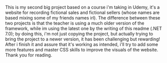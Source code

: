 This is my second big project based on a course i'm taking in Udemy, it's a website for recording fictional sales and fictional sellers (whose names are based mixing some of my friends names irl). The difference between these two projects is that the teacher is using a much older version of the framework, while im using the latest one by the writing of this readme (.NET 7.0); by doing this, i'm not just copying the project, but actually trying to bring the project to a newer version, it has been challenging but rewarding! After i finish it and assure that it's working as intended, i'll try to add some more features and master CSS skills to improve the visuals of the website. Thank you for reading.
